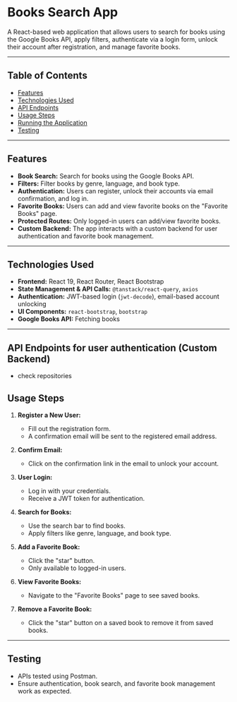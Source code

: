 # Books Search App

A React-based web application that allows users to search for books using the Google Books API, apply filters, authenticate via a login form, unlock their account after registration, and manage favorite books.

---

## Table of Contents

- [Features](#features)
- [Technologies Used](#technologies-used)
- [API Endpoints](#api-endpoints)
- [Usage Steps](#usage-steps)
- [Running the Application](#running-the-application)
- [Testing](#testing)

---

## Features

- **Book Search:** Search for books using the Google Books API.
- **Filters:** Filter books by genre, language, and book type.
- **Authentication:** Users can register, unlock their accounts via email confirmation, and log in.
- **Favorite Books:** Users can add and view favorite books on the "Favorite Books" page.
- **Protected Routes:** Only logged-in users can add/view favorite books.
- **Custom Backend:** The app interacts with a custom backend for user authentication and favorite book management.

---

## Technologies Used

- **Frontend:** React 19, React Router, React Bootstrap
- **State Management & API Calls:** `@tanstack/react-query`, `axios`
- **Authentication:** JWT-based login (`jwt-decode`), email-based account unlocking
- **UI Components:** `react-bootstrap`, `bootstrap`
- **Google Books API:** Fetching books

---

## API Endpoints for user authentication (Custom Backend)
- check repositories



## Usage Steps

1. **Register a New User:**
   - Fill out the registration form.
   - A confirmation email will be sent to the registered email address.

2. **Confirm Email:**
   - Click on the confirmation link in the email to unlock your account.

3. **User Login:**
   - Log in with your credentials.
   - Receive a JWT token for authentication.

4. **Search for Books:**
   - Use the search bar to find books.
   - Apply filters like genre, language, and book type.

5. **Add a Favorite Book:**
   - Click the "star" button.
   - Only available to logged-in users.

6. **View Favorite Books:**
   - Navigate to the "Favorite Books" page to see saved books.

7. **Remove a Favorite Book:**
   - Click the "star" button on a saved book to remove it from saved books.

---

## Testing
- APIs tested using Postman.
- Ensure authentication, book search, and favorite book management work as expected.

